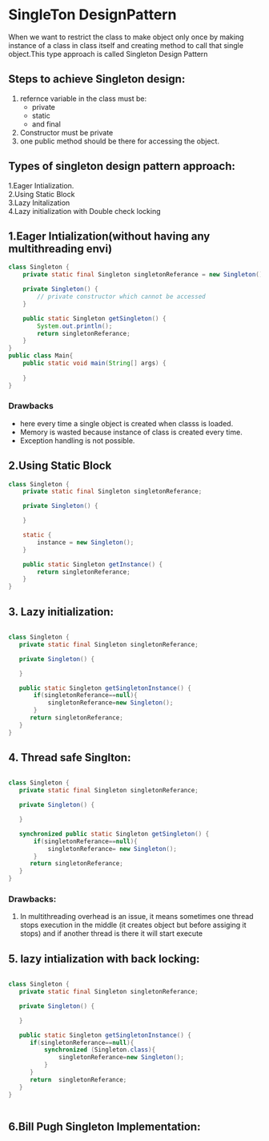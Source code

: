 # SingleTon DesignPattern

When we want to restrict the class to make object only once by
making  instance of a class in class itself and creating method to call that 
single object.This type approach is called Singleton Design Pattern


## Steps to achieve Singleton design:
1. refernce variable in the class must be:
    - private 
    - static
    - and final
2. Constructor must be private
3. one public method should be there for accessing the object.
## Types of singleton design pattern  approach:

1.Eager Intialization.\
2.Using Static Block\
3.Lazy Initalization\
4.Lazy initialization with Double check locking
## 1.Eager Intialization(without having any multithreading envi)


````java
class Singleton {
    private static final Singleton singletonReferance = new Singleton();

    private Singleton() {
        // private constructor which cannot be accessed 
    }

    public static Singleton getSingleton() {
        System.out.println();
        return singletonReferance;
    }
}
public class Main{
    public static void main(String[] args) {
        
    }
}

````
### Drawbacks
* here every time a single object is created when classs is loaded.
* Memory is wasted because instance of class is created every time.
* Exception handling is not possible.

## 2.Using Static Block

````java
class Singleton {
    private static final Singleton singletonReferance;

    private Singleton() {

    }

    static {
        instance = new Singleton();
    }

    public static Singleton getInstance() {
        return singletonReferance;
    }
}


````

## 3. Lazy initialization:

````java

class Singleton {
   private static final Singleton singletonReferance;

   private Singleton() {

   }

   public static Singleton getSingletonInstance() {
       if(singletonReferance==null){
           singletonReferance=new Singleton();
       }
      return singletonReferance;
   }
}
````

## 4. Thread safe Singlton:

````java

class Singleton {
   private static final Singleton singletonReferance;

   private Singleton() {

   }

   synchronized public static Singleton getSingleton() {
       if(singletonReferance==null){
           singletonReferance= new Singleton();
       }
      return singletonReferance;
   }
}


````
### Drawbacks:
   1. In multithreading overhead is an issue, it means
      sometimes one thread stops execution in the middle (it creates  object but before assiging it stops)
      and if another thread is there it will start execute




## 5. lazy intialization with back locking:

```java

class Singleton {
   private static final Singleton singletonReferance;

   private Singleton() {

   }

   public static Singleton getSingletonInstance() {
      if(singletonReferance==null){
          synchronized (Singleton.class){
              singletonReferance=new Singleton();
          }
      }
      return  singletonReferance;
   }
}



```


## 6.Bill Pugh Singleton Implementation: